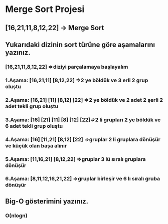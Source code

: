 # Merge Sort Projesi
## [16,21,11,8,12,22] -> Merge Sort
## Yukarıdaki dizinin sort türüne göre aşamalarını yazınız.
###               [16,21,11,8,12,22]     =>diziyi parçalamaya başlayalım
### 1.Aşama:     [16,21,11] [8,12,22]    =>2 ye böldük ve 3 erli 2 grup oluştu  
### 2.Aşama:   [16,21] [11] [8,12] [22]  =>2 ye böldük ve 2 adet 2 şerli 2 adet tekli grup oluştu  
### 3.Aşama: [16] [21] [11] [8] [12] [22]=>2 li grupları 2 ye böldük ve 6 adet tekli grup oluştu
### 4.Aşama:   [16] [11,21] [8,12] [22]  =>gruplar 2 li gruplara dönüşür ve küçük olan başa alınır
### 5.Aşama:     [11,16,21] [8,12,22]    =>gruplar 3 lü sıralı gruplara dönüşür    
### 6.Aşama:      [8,11,12,16,21,22]     =>gruplar birleşir ve 6 lı sıralı gruba dönüşür     
## Big-O gösterimini yazınız.
### O(nlogn)